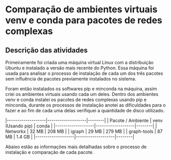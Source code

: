 # Comparação de ambientes virtuais venv e conda para pacotes de redes complexas

## Descrição das atividades

Primeiramente foi criada uma máquina virtual Linux com a distribuição Ubuntu
e instalado a versão mais recente do Python. Essa máquina foi usada para analisar 
o processo de instalação de cada um dos três pacotes sem influência de pacotes 
previamente instalados no sistema.

Foram então instalados os softwares pip e minconda na máquina, assim criei os ambientes 
virtuais usando cada um deles. Dentro dos ambientes venv e conda instalei os pacotes de 
redes complexas usando pip e minconda, durante os processos de instalação anotei as 
dificuldades para o fazer e ao fim de cada uma delas verifiquei a quantidade de disco 
utilizado.



|-------------------|-------------------|--------|
| Pacote / Ambiente | venv (Usando pip) | conda  |
|-------------------|-------------------|--------|
| Networkx          | 32 MB             | 208 MB |
| igraph            | 29 MB             | 279 MB |
| graph-tools       | 87 MB             | 1.4 GB |
|-------------------|-------------------|--------|



Abaixo estão as informações mais detalhadas sobre o processo de instalação e comparação de cada pacote.


